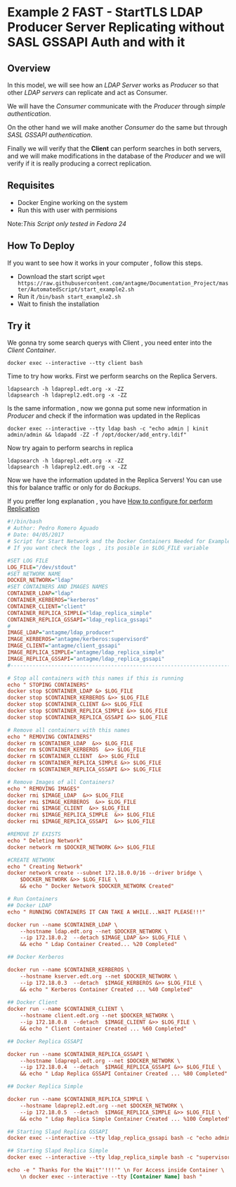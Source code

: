 # Example 2 FAST - StartTLS LDAP Producer Server Replicating without SASL GSSAPI Auth and with it

## Overview
In this model, we will see how an _LDAP Server_ works as _Producer_ so that other _LDAP servers_ can replicate and act as Consumer.

We will have the _Consumer_ communicate with the _Producer_ through _simple authentication_.

On the other hand we will make another _Consumer_ do the same but through _SASL GSSAPI authentication_.

Finally we will verify that the **Client** can perform searches in both servers, and we will make modifications in the database of the _Producer_ and we will verify if it is really producing a correct replication.

## Requisites

- Docker Engine working on the system
- Run this with user with permisions

Note:_This Script only tested in Fedora 24_

## How To Deploy

If you want to see how it works in your computer , follow this steps.

- Download the start script `wget https://raw.githubusercontent.com/antagme/Documentation_Project/master/AutomatedScript/start_example2.sh`
- Run it `/bin/bash start_example2.sh`
- Wait to finish the installation

## Try it

We gonna try some search querys with Client , you need enter into the _Client Container_.

    docker exec --interactive --tty client bash
    
Time to try how works.
First we perform searchs on the Replica Servers.

    ldapsearch -h ldaprepl.edt.org -x -ZZ
    ldapsearch -h ldaprepl2.edt.org -x -ZZ

Is the same information , now we gonna put some new information in _Producer_ and check if the information was updated in the Replicas

    docker exec --interactive --tty ldap bash -c "echo admin | kinit admin/admin && ldapadd -ZZ -f /opt/docker/add_entry.ldif"


Now try again to perform searchs in replica

    ldapsearch -h ldaprepl.edt.org -x -ZZ
    ldapsearch -h ldaprepl2.edt.org -x -ZZ

Now we have the information updated in the Replica Servers! You can use this for balance traffic or only for do _Backups_.
    
If you preffer long explanation , you have [How to configure for perform Replication](https://github.com/antagme/Documentation_Project/blob/master/example2.md)

```INI
#!/bin/bash
# Author: Pedro Romero Aguado
# Date: 04/05/2017
# Script for Start Network and the Docker Containers Needed for Example
# If you want check the logs , its posible in $LOG_FILE variable

#SET LOG FILE
LOG_FILE="/dev/stdout"
#SET NETWORK NAME
DOCKER_NETWORK="ldap"
#SET CONTAINERS AND IMAGES NAMES
CONTAINER_LDAP="ldap"
CONTAINER_KERBEROS="kerberos"
CONTAINER_CLIENT="client"
CONTAINER_REPLICA_SIMPLE="ldap_replica_simple"
CONTAINER_REPLICA_GSSAPI="ldap_replica_gssapi"
#
IMAGE_LDAP="antagme/ldap_producer"
IMAGE_KERBEROS="antagme/kerberos:supervisord"
IMAGE_CLIENT="antagme/client_gssapi"
IMAGE_REPLICA_SIMPLE="antagme/ldap_replica_simple"
IMAGE_REPLICA_GSSAPI="antagme/ldap_replica_gssapi"
#----------------------------------------------------------------------#

# Stop all containers with this names if this is running
echo " STOPING CONTAINERS"
docker stop $CONTAINER_LDAP &> $LOG_FILE
docker stop $CONTAINER_KERBEROS &>> $LOG_FILE
docker stop $CONTAINER_CLIENT &>> $LOG_FILE
docker stop $CONTAINER_REPLICA_SIMPLE &>> $LOG_FILE
docker stop $CONTAINER_REPLICA_GSSAPI &>> $LOG_FILE

# Remove all containers with this names
echo " REMOVING CONTAINERS"
docker rm $CONTAINER_LDAP  &>> $LOG_FILE
docker rm $CONTAINER_KERBEROS  &>> $LOG_FILE
docker rm $CONTAINER_CLIENT  &>> $LOG_FILE
docker rm $CONTAINER_REPLICA_SIMPLE &>> $LOG_FILE
docker rm $CONTAINER_REPLICA_GSSAPI &>> $LOG_FILE

# Remove Images of all Containers?
echo " REMOVING IMAGES"
docker rmi $IMAGE_LDAP  &>> $LOG_FILE
docker rmi $IMAGE_KERBEROS  &>> $LOG_FILE
docker rmi $IMAGE_CLIENT  &>> $LOG_FILE
docker rmi $IMAGE_REPLICA_SIMPLE  &>> $LOG_FILE
docker rmi $IMAGE_REPLICA_GSSAPI  &>> $LOG_FILE

#REMOVE IF EXISTS 
echo " Deleting Network"
docker network rm $DOCKER_NETWORK &>> $LOG_FILE

#CREATE NETWORK
echo " Creating Network"
docker network create --subnet 172.18.0.0/16 --driver bridge \
	$DOCKER_NETWORK &>> $LOG_FILE \
	&& echo " Docker Network $DOCKER_NETWORK Created"

# Run Containers
## Docker LDAP
echo " RUNNING CONTAINERS IT CAN TAKE A WHILE...WAIT PLEASE!!!"

docker run --name $CONTAINER_LDAP \
	--hostname ldap.edt.org --net $DOCKER_NETWORK \
	--ip 172.18.0.2  --detach $IMAGE_LDAP &>> $LOG_FILE \
	&& echo " Ldap Container Created... %20 Completed"

## Docker Kerberos

docker run --name $CONTAINER_KERBEROS \
	--hostname kserver.edt.org --net $DOCKER_NETWORK \
	--ip 172.18.0.3  --detach  $IMAGE_KERBEROS &>> $LOG_FILE \
	&& echo " Kerberos Container Created ... %40 Completed"
	
## Docker Client
docker run --name $CONTAINER_CLIENT \
	--hostname client.edt.org --net $DOCKER_NETWORK \
	--ip 172.18.0.8  --detach  $IMAGE_CLIENT &>> $LOG_FILE \
	&& echo " Client Container Created ... %60 Completed"

## Docker Replica GSSAPI

docker run --name $CONTAINER_REPLICA_GSSAPI \
	--hostname ldaprepl.edt.org --net $DOCKER_NETWORK \
	--ip 172.18.0.4  --detach  $IMAGE_REPLICA_GSSAPI &>> $LOG_FILE \
	&& echo " Ldap Replica GSSAPI Container Created ... %80 Completed"

## Docker Replica Simple

docker run --name $CONTAINER_REPLICA_SIMPLE \
	--hostname ldaprepl2.edt.org --net $DOCKER_NETWORK \
	--ip 172.18.0.5  --detach  $IMAGE_REPLICA_SIMPLE &>> $LOG_FILE \
	&& echo " Ldap Replica Simple Container Created ... %100 Completed"

## Starting Slapd Replica GSSAPI
docker exec --interactive --tty ldap_replica_gssapi bash -c "echo admin | kinit admin/admin && supervisorctl start slapd"

## Starting Slapd Replica Simple
docker exec --interactive --tty ldap_replica_simple bash -c "supervisorctl start slapd"

echo -e " Thanks For the Wait"'!!!'" \n For Access inside Container \
	\n docker exec --interactive --tty [Container Name] bash "

```
